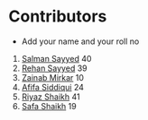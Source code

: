# Contributors 

- Add your name and your roll no

1. [Salman Sayyed](https://www.github.com/Sayyed-Salman) 40
2. [Rehan Sayyed](https://www.github.com/rehan6658) 39 
3. [Zainab Mirkar](https://github.com/zainabmirkar) 10
4. [Afifa Siddiqui](https://github.com/AfifaSidd) 24
5. [Riyaz Shaikh](https://github.com/riyaz7122001) 41 
6. [Safa Shaikh](https://GitHub.com/Safanaaz1234) 19
